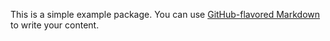 This is a simple example package. You can use
[GitHub-flavored Markdown](https://guides.github.com/features/mastering-markdown/)
to write your content.